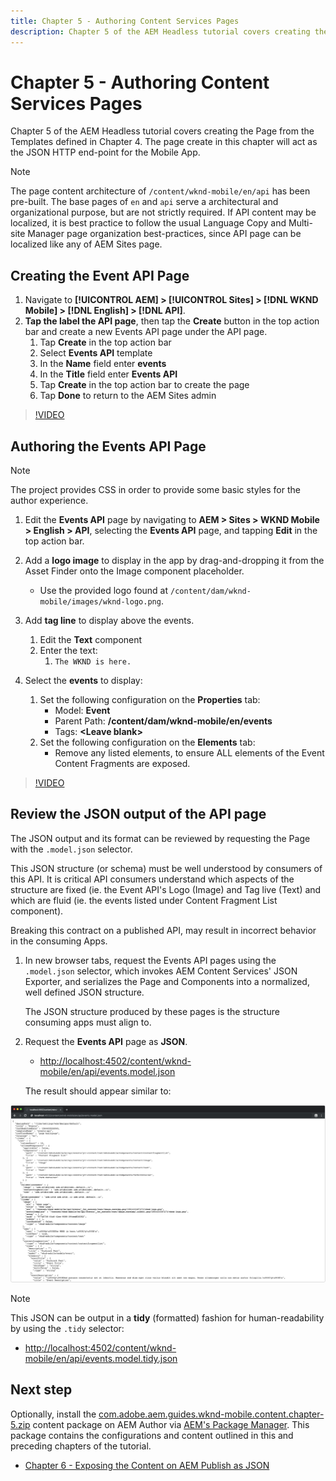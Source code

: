 ```yaml
---
title: Chapter 5 - Authoring Content Services Pages
description: Chapter 5 of the AEM Headless tutorial covers creating the Pages from the Templates defined in Chapter 4. These pages will act as the JSON HTTP end-points.
---
```


# Chapter 5 - Authoring Content Services Pages

Chapter 5 of the AEM Headless tutorial covers creating the Page from the Templates defined in Chapter 4. The page create in this chapter will act as the JSON HTTP end-point for the Mobile App.

>[!NOTE]
>
> The page content architecture of `/content/wknd-mobile/en/api` has been pre-built. The base pages of `en` and `api` serve a architectural and organizational purpose, but are not strictly required. If API content may be localized, it is best practice to follow the usual Language Copy and Multi-site Manager page organization best-practices, since API page can be localized like any of AEM Sites page.

## Creating the Event API Page

1. Navigate to **[!UICONTROL AEM] > [!UICONTROL Sites] > [!DNL WKND Mobile] > [!DNL English] > [!DNL API]**.
1. **Tap the label the API page**, then tap the **Create** button in the top action bar and create a new Events API page under the API page.
    1. Tap **Create** in the top action bar
    1. Select **Events API** template
    1. In the **Name** field enter **events**
    1. In the **Title** field enter **Events API**
    1. Tap **Create** in the top action bar to create the page
    1. Tap **Done** to return to the AEM Sites admin

>[!VIDEO](https://video.tv.adobe.com/v/28340/?quality=12&learn=on)

## Authoring the Events API Page

>[!NOTE]
>
> The project provides CSS in order to provide some basic styles for the author experience.

1. Edit the **Events API** page by navigating to **AEM > Sites > WKND Mobile > English > API**, selecting the **Events API** page, and tapping **Edit** in the top action bar.
1. Add a **logo image** to display in the app by drag-and-dropping it from the Asset Finder onto the Image component placeholder.
    * Use the provided logo found at `/content/dam/wknd-mobile/images/wknd-logo.png`.

1. Add **tag line** to display above the events.
    1. Edit the **Text** component
    1. Enter the text:
        1. `The WKND is here.`

1. Select the **events** to display:
    1. Set the following configuration on the **Properties** tab:
        * Model: **Event**
        * Parent Path: **/content/dam/wknd-mobile/en/events**
        * Tags: **&lt;Leave blank&gt;**
    1. Set the following configuration on the **Elements** tab:
        * Remove any listed elements, to ensure ALL elements of the Event Content Fragments are exposed.

>[!VIDEO](https://video.tv.adobe.com/v/28339/?quality=12&learn=on)

## Review the JSON output of the API page

The JSON output and its format can be reviewed by requesting the Page with the `.model.json` selector.

This JSON structure (or schema) must be well understood by consumers of this API. It is critical API consumers understand which aspects of the structure are fixed (ie. the Event API's Logo (Image) and Tag live (Text) and which are fluid (ie. the events listed under Content Fragment List component).

Breaking this contract on a published API, may result in incorrect behavior in the consuming Apps.

1. In new browser tabs, request the Events API pages using the `.model.json` selector, which invokes AEM Content Services' JSON Exporter, and serializes the Page and Components into a normalized, well defined JSON structure.

   The JSON structure produced by these pages is the structure consuming apps must align to.

1. Request the **Events API** page as **JSON**.

    * [http://localhost:4502/content/wknd-mobile/en/api/events.model.json](http://localhost:4502/content/wknd-mobile/en/api/events.model.tidy.json)

   The result should appear similar to:

![AEM Content Services JSON output](assets/chapter-5/json-output.png)

>[!NOTE]
>
> This JSON can be output in a **tidy** (formatted) fashion for human-readability by using the `.tidy` selector:
> * [http://localhost:4502/content/wknd-mobile/en/api/events.model.tidy.json](http://localhost:4502/content/wknd-mobile/en/api/events.model.tidy.json)

## Next step

Optionally, install the [com.adobe.aem.guides.wknd-mobile.content.chapter-5.zip](https://github.com/adobe/aem-guides-wknd-mobile/releases/latest) content package on AEM Author via [AEM's Package Manager](http://localhost:4502/crx/packmgr/index.jsp). This package contains the configurations and content outlined in this and preceding chapters of the tutorial.

* [Chapter 6 - Exposing the Content on AEM Publish as JSON](./chapter-6.md)
